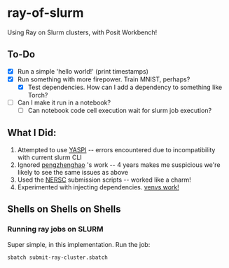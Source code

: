 # ray-of-slurm

Using Ray on Slurm clusters, with Posit Workbench!

## To-Do
- [x] Run a simple 'hello world!' (print timestamps)
- [x] Run something with more firepower. Train MNIST, perhaps?
    - [x] Test dependencies. How can I add a dependency to something like Torch?
- [ ] Can I make it run in a notebook? 
    - [ ] Can notebook code cell execution wait for slurm job execution?

## What I Did:
1. Attempted to use [YASPI](https://github.com/albanie/yaspi) -- errors encountered due to incompatibility with current slurm CLI
2. Ignored [pengzhenghao](https://github.com/pengzhenghao/use-ray-with-slurm) 's work -- 4 years makes me suspicious we're likely to see the same issues as above
3. Used the [NERSC](https://github.com/NERSC/slurm-ray-cluster) submission scripts -- worked like a charm!
4. Experimented with injecting dependencies. [venvs work!](submit-ray-cluster.sbatch#L15)


## Shells on Shells on Shells

### Running ray jobs on SLURM

Super simple, in this implementation. Run the job:
```shell
sbatch submit-ray-cluster.sbatch
```
